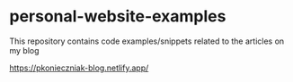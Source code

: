 # personal-website-examples
This repository contains code examples/snippets related to the articles on my blog

https://pkonieczniak-blog.netlify.app/
